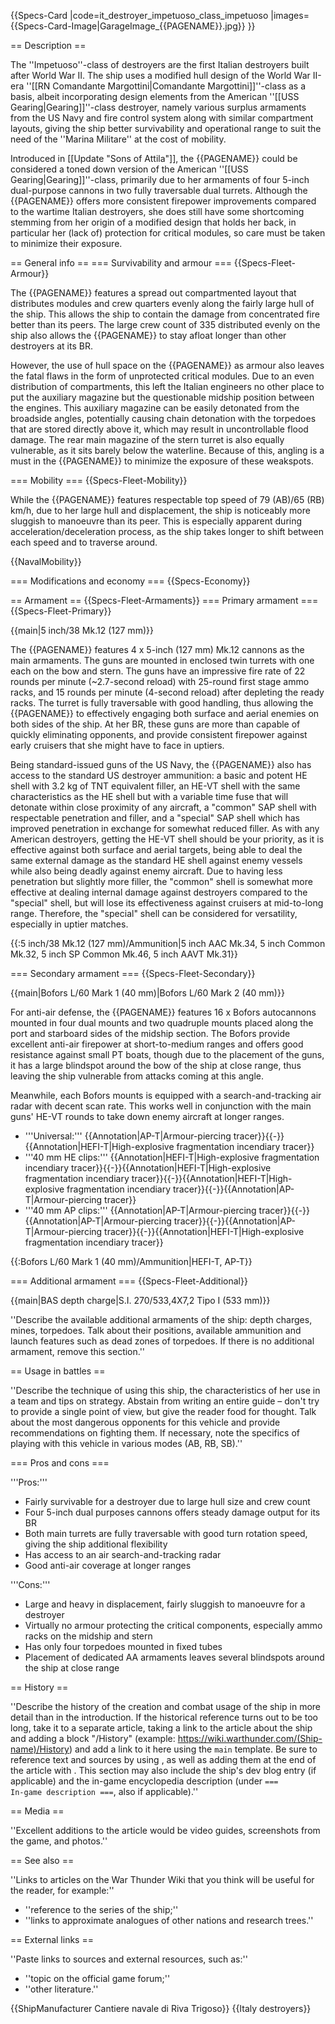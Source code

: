 {{Specs-Card
|code=it_destroyer_impetuoso_class_impetuoso
|images={{Specs-Card-Image|GarageImage_{{PAGENAME}}.jpg}}
}}

== Description ==
<!-- ''In the first part of the description, cover the history of the ship's creation and military application. In the second part, tell the reader about using this ship in the game. Add a screenshot: if a beginner player has a hard time remembering vehicles by name, a picture will help them identify the ship in question.'' -->
The ''Impetuoso''-class of destroyers are the first Italian destroyers built after World War II. The ship uses a modified hull design of the World War II-era ''[[RN Comandante Margottini|Comandante Margottini]]''-class as a basis, albeit incorporating design elements from the American ''[[USS Gearing|Gearing]]''-class destroyer, namely various surplus armaments from the US Navy and fire control system along with similar compartment layouts, giving the ship better survivability and operational range to suit the need of the ''Marina Militare'' at the cost of mobility.

Introduced in [[Update "Sons of Attila"]], the {{PAGENAME}} could be considered a toned down version of the American ''[[USS Gearing|Gearing]]''-class, primarily due to her armaments of four 5-inch dual-purpose cannons in two fully traversable dual turrets. Although the {{PAGENAME}} offers more consistent firepower improvements compared to the wartime Italian destroyers, she does still have some shortcoming stemming from her origin of a modified design that holds her back, in particular her (lack of) protection for critical modules, so care must be taken to minimize their exposure.

== General info ==
=== Survivability and armour ===
{{Specs-Fleet-Armour}}
<!-- ''Talk about the vehicle's armour. Note the most well-defended and most vulnerable zones, e.g. the ammo magazine. Evaluate the composition of components and assemblies responsible for movement and manoeuvrability. Evaluate the survivability of the primary and secondary armaments separately. Don't forget to mention the size of the crew, which plays an important role in fleet mechanics. Save tips on preserving survivability for the "Usage in battles" section. If necessary, use a graphical template to show the most well-protected or most vulnerable points in the armour.'' -->
The {{PAGENAME}} features a spread out compartmented layout that distributes modules and crew quarters evenly along the fairly large hull of the ship. This allows the ship to contain the damage from concentrated fire better than its peers. The large crew count of 335 distributed evenly on the ship also allows the {{PAGENAME}} to stay afloat longer than other destroyers at its BR.

However, the use of hull space on the {{PAGENAME}} as armour also leaves the fatal flaws in the form of unprotected critical modules. Due to an even distribution of compartments, this left the Italian engineers no other place to put the auxiliary magazine but the questionable midship position between the engines. This auxiliary magazine can be easily detonated from the broadside angles, potentially causing chain detonation with the torpedoes that are stored directly above it, which may result in uncontrollable flood damage. The rear main magazine of the stern turret is also equally vulnerable, as it sits barely below the waterline. Because of this, angling is a must in the {{PAGENAME}} to minimize the exposure of these weakspots.

=== Mobility ===
{{Specs-Fleet-Mobility}}
<!-- ''Write about the ship's mobility. Evaluate its power and manoeuvrability, rudder rerouting speed, stopping speed at full tilt, with its maximum forward and reverse speed.'' -->
While the {{PAGENAME}} features respectable top speed of 79 (AB)/65 (RB) km/h, due to her large hull and displacement, the ship is noticeably more sluggish to manoeuvre than its peer. This is especially apparent during acceleration/deceleration process, as the ship takes longer to shift between each speed and to traverse around.

{{NavalMobility}}

=== Modifications and economy ===
{{Specs-Economy}}

== Armament ==
{{Specs-Fleet-Armaments}}
=== Primary armament ===
{{Specs-Fleet-Primary}}
<!-- ''Provide information about the characteristics of the primary armament. Evaluate their efficacy in battle based on their reload speed, ballistics and the capacity of their shells. Add a link to the main article about the weapon: <code><nowiki>{{main|Weapon name (calibre)}}</nowiki></code>. Broadly describe the ammunition available for the primary armament, and provide recommendations on how to use it and which ammunition to choose.'' -->
{{main|5 inch/38 Mk.12 (127 mm)}}

The {{PAGENAME}} features 4 x 5-inch (127 mm) Mk.12 cannons as the main armaments. The guns are mounted in enclosed twin turrets with one each on the bow and stern. The guns have an impressive fire rate of 22 rounds per minute (~2.7-second reload) with 25-round first stage ammo racks, and 15 rounds per minute (4-second reload) after depleting the ready racks. The turret is fully traversable with good handling, thus allowing the {{PAGENAME}} to effectively engaging both surface and aerial enemies on both sides of the ship. At her BR, these guns are more than capable of quickly eliminating opponents, and provide consistent firepower against early cruisers that she might have to face in uptiers.

Being standard-issued guns of the US Navy, the {{PAGENAME}} also has access to the standard US destroyer ammunition: a basic and potent HE shell with 3.2 kg of TNT equivalent filler, an HE-VT shell with the same characteristics as the HE shell but with a variable time fuse that will detonate within close proximity of any aircraft, a "common" SAP shell with respectable penetration and filler, and a "special" SAP shell which has improved penetration in exchange for somewhat reduced filler. As with any American destroyers, getting the HE-VT shell should be your priority, as it is effective against both surface and aerial targets, being able to deal the same external damage as the standard HE shell against enemy vessels while also being deadly against enemy aircraft. Due to having less penetration but slightly more filler, the "common" shell is somewhat more effective at dealing internal damage against destroyers compared to the "special" shell, but will lose its effectiveness against cruisers at mid-to-long range. Therefore, the "special" shell can be considered for versatility, especially in uptier matches.

{{:5 inch/38 Mk.12 (127 mm)/Ammunition|5 inch AAC Mk.34, 5 inch Common Mk.32, 5 inch SP Common Mk.46, 5 inch AAVT Mk.31}}

=== Secondary armament ===
{{Specs-Fleet-Secondary}}
<!-- ''Some ships are fitted with weapons of various calibres. Secondary armaments are defined as weapons chosen with the control <code>Select secondary weapon</code>. Evaluate the secondary armaments and give advice on how to use them. Describe the ammunition available for the secondary armament. Provide recommendations on how to use them and which ammunition to choose. Remember that any anti-air armament, even heavy calibre weapons, belong in the next section. If there is no secondary armament, remove this section.'' -->
{{main|Bofors L/60 Mark 1 (40 mm)|Bofors L/60 Mark 2 (40 mm)}}

For anti-air defense, the {{PAGENAME}} features 16 x Bofors autocannons mounted in four dual mounts and two quadruple mounts placed along the port and starboard sides of the midship section. The Bofors provide excellent anti-air firepower at short-to-medium ranges and offers good resistance against small PT boats, though due to the placement of the guns, it has a large blindspot around the bow of the ship at close range, thus leaving the ship vulnerable from attacks coming at this angle.

Meanwhile, each Bofors mounts is equipped with a search-and-tracking air radar with decent scan rate. This works well in conjunction with the main guns' HE-VT rounds to take down enemy aircraft at longer ranges.

* '''Universal:''' {{Annotation|AP-T|Armour-piercing tracer}}{{-}}{{Annotation|HEFI-T|High-explosive fragmentation incendiary tracer}}
* '''40 mm HE clips:''' {{Annotation|HEFI-T|High-explosive fragmentation incendiary tracer}}{{-}}{{Annotation|HEFI-T|High-explosive fragmentation incendiary tracer}}{{-}}{{Annotation|HEFI-T|High-explosive fragmentation incendiary tracer}}{{-}}{{Annotation|AP-T|Armour-piercing tracer}}
* '''40 mm AP clips:''' {{Annotation|AP-T|Armour-piercing tracer}}{{-}}{{Annotation|AP-T|Armour-piercing tracer}}{{-}}{{Annotation|AP-T|Armour-piercing tracer}}{{-}}{{Annotation|HEFI-T|High-explosive fragmentation incendiary tracer}}

{{:Bofors L/60 Mark 1 (40 mm)/Ammunition|HEFI-T, AP-T}}

=== Additional armament ===
{{Specs-Fleet-Additional}}
<!-- ''Describe the available additional armaments of the ship: depth charges, mines, torpedoes. Talk about their positions, available ammunition and launch features such as dead zones of torpedoes. If there is no additional armament, remove this section.'' -->
{{main|BAS depth charge|S.I. 270/533,4X7,2 Tipo I (533 mm)}}

''Describe the available additional armaments of the ship: depth charges, mines, torpedoes. Talk about their positions, available ammunition and launch features such as dead zones of torpedoes. If there is no additional armament, remove this section.''

== Usage in battles ==
<!-- ''Describe the technique of using this ship, the characteristics of her use in a team and tips on strategy. Abstain from writing an entire guide – don't try to provide a single point of view, but give the reader food for thought. Talk about the most dangerous opponents for this vehicle and provide recommendations on fighting them. If necessary, note the specifics of playing with this vehicle in various modes (AB, RB, SB).'' -->
''Describe the technique of using this ship, the characteristics of her use in a team and tips on strategy. Abstain from writing an entire guide – don't try to provide a single point of view, but give the reader food for thought. Talk about the most dangerous opponents for this vehicle and provide recommendations on fighting them. If necessary, note the specifics of playing with this vehicle in various modes (AB, RB, SB).''

=== Pros and cons ===
<!-- ''Summarise and briefly evaluate the vehicle in terms of its characteristics and combat effectiveness. Mark its pros and cons in the bulleted list. Try not to use more than 6 points for each of the characteristics. Avoid using categorical definitions such as "bad", "good" and the like - use substitutions with softer forms such as "inadequate" and "effective".'' -->

'''Pros:'''
* Fairly survivable for a destroyer due to large hull size and crew count
* Four 5-inch dual purposes cannons offers steady damage output for its BR
* Both main turrets are fully traversable with good turn rotation speed, giving the ship additional flexibility
* Has access to an air search-and-tracking radar
* Good anti-air coverage at longer ranges

'''Cons:'''
* Large and heavy in displacement, fairly sluggish to manoeuvre for a destroyer
* Virtually no armour protecting the critical components, especially ammo racks on the midship and stern
* Has only four torpedoes mounted in fixed tubes
* Placement of dedicated AA armaments leaves several blindspots around the ship at close range

== History ==
<!-- ''Describe the history of the creation and combat usage of the ship in more detail than in the introduction. If the historical reference turns out to be too long, take it to a separate article, taking a link to the article about the ship and adding a block "/History" (example: <nowiki>https://wiki.warthunder.com/(Ship-name)/History</nowiki>) and add a link to it here using the <code>main</code> template. Be sure to reference text and sources by using <code><nowiki><ref></ref></nowiki></code>, as well as adding them at the end of the article with <code><nowiki><references /></nowiki></code>. This section may also include the ship's dev blog entry (if applicable) and the in-game encyclopedia description (under <code><nowiki>=== In-game description ===</nowiki></code>, also if applicable).'' -->
''Describe the history of the creation and combat usage of the ship in more detail than in the introduction. If the historical reference turns out to be too long, take it to a separate article, taking a link to the article about the ship and adding a block "/History" (example: <nowiki>https://wiki.warthunder.com/(Ship-name)/History</nowiki>) and add a link to it here using the <code>main</code> template. Be sure to reference text and sources by using <code><nowiki><ref></ref></nowiki></code>, as well as adding them at the end of the article with <code><nowiki><references /></nowiki></code>. This section may also include the ship's dev blog entry (if applicable) and the in-game encyclopedia description (under <code><nowiki>=== In-game description ===</nowiki></code>, also if applicable).''

== Media ==
<!-- ''Excellent additions to the article would be video guides, screenshots from the game, and photos.'' -->
''Excellent additions to the article would be video guides, screenshots from the game, and photos.''

== See also ==
<!-- ''Links to articles on the War Thunder Wiki that you think will be useful for the reader, for example:''
* ''reference to the series of the ship;''
* ''links to approximate analogues of other nations and research trees.'' -->
''Links to articles on the War Thunder Wiki that you think will be useful for the reader, for example:''
* ''reference to the series of the ship;''
* ''links to approximate analogues of other nations and research trees.''

== External links ==
<!-- ''Paste links to sources and external resources, such as:''
* ''topic on the official game forum;''
* ''other literature.'' -->
''Paste links to sources and external resources, such as:''
* ''topic on the official game forum;''
* ''other literature.''

{{ShipManufacturer Cantiere navale di Riva Trigoso}}
{{Italy destroyers}}